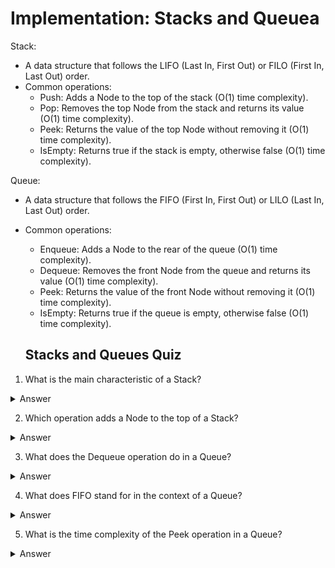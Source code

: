 # Implementation: Stacks and Queuea

Stack:

- A data structure that follows the LIFO (Last In, First Out) or FILO (First In, Last Out) order.
- Common operations:
  - Push: Adds a Node to the top of the stack (O(1) time complexity).
  - Pop: Removes the top Node from the stack and returns its value (O(1) time complexity).
  - Peek: Returns the value of the top Node without removing it (O(1) time complexity).
  - IsEmpty: Returns true if the stack is empty, otherwise false (O(1) time complexity).

Queue:

- A data structure that follows the FIFO (First In, First Out) or LILO (Last In, Last Out) order.
- Common operations:
  - Enqueue: Adds a Node to the rear of the queue (O(1) time complexity).
  - Dequeue: Removes the front Node from the queue and returns its value (O(1) time complexity).
  - Peek: Returns the value of the front Node without removing it (O(1) time complexity).
  - IsEmpty: Returns true if the queue is empty, otherwise false (O(1) time complexity).

  ## Stacks and Queues Quiz

1. What is the main characteristic of a Stack?
<details>
<summary>Answer</summary>
A Stack follows the LIFO (Last In, First Out) or FILO (First In, Last Out) order.
</details>

2. Which operation adds a Node to the top of a Stack?
<details>
<summary>Answer</summary>
The `Push` operation adds a Node to the top of a Stack with O(1) time complexity.
</details>

3. What does the Dequeue operation do in a Queue?
<details>
<summary>Answer</summary>
The `Dequeue` operation removes the front Node from the Queue and returns its value with O(1) time complexity.
</details>

4. What does FIFO stand for in the context of a Queue?
<details>
<summary>Answer</summary>
FIFO stands for "First In, First Out", which means the first item added to the Queue will be the first one to be removed.
</details>

5. What is the time complexity of the Peek operation in a Queue?
<details>
<summary>Answer</summary>
The `Peek` operation in a Queue, which returns the value of the front Node without removing it, has a time complexity of O(1).
</details>

